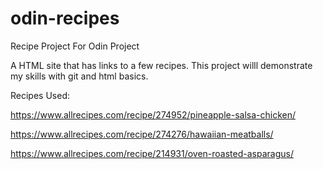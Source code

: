 # odin-recipes
Recipe Project For Odin Project

A HTML site that has links to a few recipes.
This project willl demonstrate my skills with git and html basics.

Recipes Used:

https://www.allrecipes.com/recipe/274952/pineapple-salsa-chicken/

https://www.allrecipes.com/recipe/274276/hawaiian-meatballs/

https://www.allrecipes.com/recipe/214931/oven-roasted-asparagus/